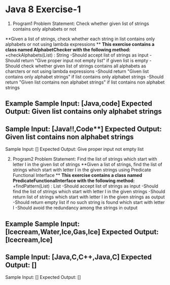 # Java 8 Exercise-1

1. Program1
Problem Statement: Check whether given list of strings contains only alphabets or not

**Given a list of strings, check whether each string in list contains only alphabets or not
using lambda expressions **
**This exercise contains a class named AlphabetChecker with the following method:**
+checkAlphabets(List<String>) : String
-Should accept list of strings as input
-Should return "Give proper input not empty list" if given list is empty
-Should check whether given list of strings contains all alphabets as charcters or
not using lambda expressions
-Should return "Given list contains only alphabet strings" if list contains only
alphabet strings
-Should return "Given list contains non alphabet strings" if list contains non
alphabet strings

Example
Sample Input:
[Java,code]
Expected Output:
Given list contains only alphabet strings
--------------------------------------------------------
Sample Input:
[Java!!,Code**]
Expected Output:
Given list contains non alphabet strings
--------------------------------------------------------
Sample Input:
[]
Expected Output:
Give proper input not empty list

2. Program2
Problem Statement: Find the list of strings which start with letter I in the given list of
strings
**Given a list of strings, find the list of strings which start with letter I in the given strings
using Predicate Functional Interface **
**This exercise contains a class named PredicateFunctionalInterface with the following
method:**
+findPattern(List<String>) : List<String>
-Should accept list of strings as input
-Should find the list of strings which start with letter I in the given strings
-Should return list of strings which start with letter I in the given strings as output
-Should return empty list if no such string is found which start with letter I
-Should avoid the redundancy among the strings in output

Example
Sample Input:
[Icecream,Water,Ice,Gas,Ice]
Expected Output:
[Icecream,Ice]
--------------------------------------------------------
Sample Input:
[Java,C,C++,Java,C]
Expected Output:
[]
--------------------------------------------------------
Sample Input:
[]
Expected Output:
[]